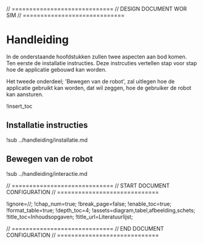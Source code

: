 // =============================
// DESIGN DOCUMENT WOR SIM
// =============================

# Handleiding

In de onderstaande hoofdstukken zullen twee aspecten aan bod komen. Ten eerste de installatie instructies. Deze instrcuties vertellen stap voor stap hoe de applicatie gebouwd kan worden.

Het tweede onderdeel; 'Bewegen van de robot', zal uitlegen hoe de applicatie gebruikt kan worden, dat wil zeggen, hoe de gebruiker de robot kan aansturen.

!insert_toc

<div style="page-break-after: always;"></div>

## Installatie instructies

!sub ../handleiding/installatie.md

<div style="page-break-after: always;"></div>

## Bewegen van de robot

!sub ../handleiding/interactie.md

// =============================
// START DOCUMENT CONFIGURATION
// =============================

!ignore=//;
!chap_num=true;
!break_page=false;
!enable_toc=true;
!format_table=true;
!depth_toc=4;
!assets=diagram,tabel,afbeelding,schets;
!title_toc=Inhoudsopgaven;
!title_url=Literatuurlijst;

// =============================
// END DOCUMENT CONFIGURATION
// =============================